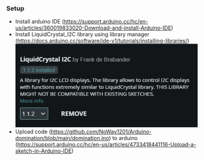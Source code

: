 ### Setup

- Install arduino IDE (https://support.arduino.cc/hc/en-us/articles/360019833020-Download-and-install-Arduino-IDE)
- Install LiquidCrystal_I2C library using library manager (https://docs.arduino.cc/software/ide-v1/tutorials/installing-libraries/)   
  [![](https://github.com/NoWay1201/Arduino-domination/blob/main/I2C.png)](https://github.com/NoWay1201/Arduino-domination/blob/main/I2C.png)
- Upload code (https://github.com/NoWay1201/Arduino-domination/blob/main/domination.ino) to arduino (https://support.arduino.cc/hc/en-us/articles/4733418441116-Upload-a-sketch-in-Arduino-IDE)
